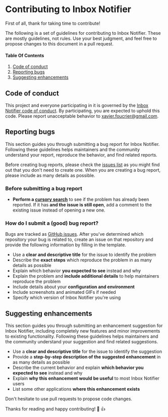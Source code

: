 # Contributing to Inbox Notifier

First of all, thank for taking time to contribute!

The following is a set of guidelines for contributing to Inbox Notifier. These are mostly guidelines, not rules. Use your best judgment, and feel free to propose changes to this document in a pull request.


#### Table Of Contents

1. [Code of conduct](#code-of-conduct)
2. [Reporting bugs](#reporting-bugs)
3. [Suggesting enhancements](#suggesting-enhancements)


## Code of conduct

This project and everyone participating in it is governed by the [Inbox Notifier code of conduct](CODE_OF_CONDUCT.md). By participating, you are expected to uphold this code. Please report unacceptable behavior to [xavier.foucrier@gmail.com](mailto:xavier.foucrier@gmail.com).


## Reporting bugs

This section guides you through submitting a bug report for Inbox Notifier. Following these guidelines helps maintainers and the community understand your report, reproduce the behavior, and find related reports.

Before creating bug reports, please check the [issues list](https://github.com/xavierfoucrier/inbox-notifier/issues) as you might find out that you don't need to create one. When you are creating a bug report, please include as many details as possible.

### Before submitting a bug report

* **Perform a [cursory search](https://github.com/xavierfoucrier/inbox-notifier/issues)** to see if the problem has already been reported. If it has **and the issue is still open**, add a comment to the existing issue instead of opening a new one.

### How do I submit a (good) bug report?

Bugs are tracked as [GitHub issues](https://guides.github.com/features/issues). After you've determined which repository your bug is related to, create an issue on that repository and provide the following information by filling in the template.

* Use a **clear and descriptive title** for the issue to identify the problem
* Describe the **exact steps** which reproduce the problem in as many details as possible
* Explain which behavior **you expected to see** instead and why
* Explain the problem and **include additional details** to help maintainers reproduce the problem
* Include details about your **configuration and environment**
* Include screenshots and animated GIFs if needed
* Specify which version of Inbox Notifier you're using


## Suggesting enhancements

This section guides you through submitting an enhancement suggestion for Inbox Notifier, including completely new features and minor improvements to existing functionality. Following these guidelines helps maintainers and the community understand your suggestion and find related suggestions.

* Use a **clear and descriptive title** for the issue to identify the suggestion
* Provide a **step-by-step description of the suggested enhancement** in as many details as possible
* Describe the current behavior and explain **which behavior you expected to see** instead and why
* Explain **why this enhancement would be useful** to most Inbox Notifier users
* List some other applications **where this enhancement exists**

Don't hesitate to use pull requests to propose code changes.

Thanks for reading and happy contributing! :tada: :+1:
